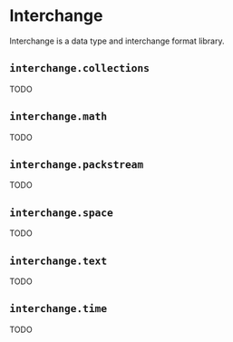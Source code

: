 # Interchange

Interchange is a data type and interchange format library.


## `interchange.collections`

TODO


## `interchange.math`

TODO


## `interchange.packstream`

TODO


## `interchange.space`

TODO


## `interchange.text`

TODO


## `interchange.time`

TODO
